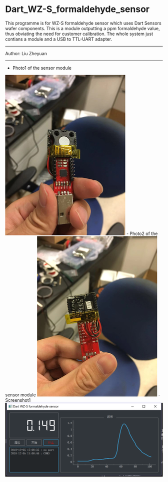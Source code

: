 Dart_WZ-S_formaldehyde_sensor
===========================
This programme is for WZ-S formaldehyde sensor which uses Dart Sensors wafer components. This is a module outputting a ppm formaldehyde value, thus obviating the need for customer calibration. The whole system just contians a module and a USB to TTL-UART adapter.

****
Author: Liu Zheyuan


****

- Photo1 of the sensor module  
<img src="/image/photo1.jpg" style="zoom:50%" />
- Photo2 of the sensor module  
<img src="/image/photo2.jpg" style="zoom:50%" />
- Screenshot1  
<img src="/image/screenshot1.png" style="zoom:50%" />